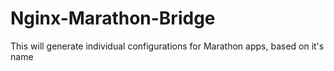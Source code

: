 # Nginx-Marathon-Bridge
This will generate individual configurations for Marathon apps, based on it's name
